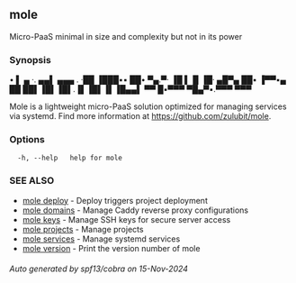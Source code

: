 ## mole

Micro-PaaS minimal in size and complexity but not in its power

### Synopsis

• ▌ ▄ ·. ▄▄▌ ▄▄▄ .
·██ ▐███▪▪ ██• ▀▄.▀·
▐█ ▌▐▌▐█· ▄█▀▄ ██▪ ▐▀▀▪▄
██ ██▌▐█▌▐█▌.▐▌▐█▌▐▌▐█▄▄▌
▀▀ █▪▀▀▀ ▀█▄▀▪.▀▀▀ ▀▀▀

Mole is a lightweight micro-PaaS solution optimized for managing services via systemd.
Find more information at https://github.com/zulubit/mole.

### Options

```
  -h, --help   help for mole
```

### SEE ALSO

- [mole deploy](mole_deploy.md) - Deploy triggers project deployment
- [mole domains](mole_domains.md) - Manage Caddy reverse proxy configurations
- [mole keys](mole_keys.md) - Manage SSH keys for secure server access
- [mole projects](mole_projects.md) - Manage projects
- [mole services](mole_services.md) - Manage systemd services
- [mole version](mole_version.md) - Print the version number of mole

###### Auto generated by spf13/cobra on 15-Nov-2024
